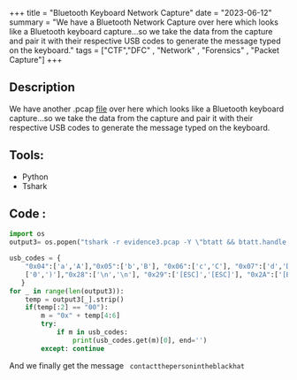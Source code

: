 +++
title = "Bluetooth Keyboard Network Capture"
date = "2023-06-12"
summary = "We have a Bluetooth Network Capture over here which looks like a Bluetooth keyboard capture…so we take the data from the capture and pair it with their respective USB codes to generate the message typed on the keyboard." 
tags = ["CTF","DFC" , "Network" , "Forensics" , "Packet Capture"]
+++

## Description

We have another .pcap [file](https://github.com/blueee04/DFC-writeups/raw/main/evidence3/evidence3.pcap) over here which looks like a Bluetooth keyboard capture…so we take the data from the capture and pair it with their respective USB codes to generate the message typed on the keyboard.

## Tools:
* Python
* Tshark

## Code :
```py
import os
output3= os.popen("tshark -r evidence3.pcap -Y \"btatt && btatt.handle == 0x0018\" -T fields -e \"btatt.value\"").readlines()

usb_codes = {
    "0x04":['a','A'],"0x05":['b','B'], "0x06":['c','C'], "0x07":['d','D'], "0x08":['e','E'], "0x09":['f','F'],"0x0A":['g','G'],"0x0B":['h','H'], "0x0C":['i','I'], "0x0D":['j','J'], "0x0E":['k','K'], "0x0F":['l','L'],"0x10":['m','M'], "0x11":['n','N'], "0x12":['o','O'], "0x13":['p','P'], "0x14":['q','Q'], "0x15":['r','R'],"0x16":['s','S'], "0x17":['t','T'], "0x18":['u','U'], "0x19":['v','V'], "0x1A":['w','W'], "0x1B":['x','X'],"0x1C":['y','Y'], "0x1D":['z','Z'], "0x1E":['1','!'], "0x1F":['2','@'], "0x20":['3','#'], "0x21":['4','$'],"0x22":['5','%'], "0x23":['6','^'], "0x24":['7','&'], "0x25":['8','*'], "0x26":['9','('], "0x27":
    ['0',')'],"0x28":['\n','\n'], "0x29":['[ESC]','[ESC]'], "0x2A":['[BACKSPACE]','[BACKSPACE]'], "0x2B":['\t','\t'],"0x2C":[' ',' '], "0x2D":['-','_'], "0x2E":['=','+'], "0x2F":['[','{'], "0x30":[']','}'], "0x31":['\',"|'],"0x32":['#','~'], "0x33":";:", "0x34":"'\"", "0x36":",<",  "0x37":".>", "0x38":"/?","0x39":['[CAPSLOCK]','[CAPSLOCK]'], "0x3A":['F1'], "0x3B":['F2'], "0x3C":['F3'], "0x3D":['F4'], "0x3E":['F5'], "0x3F":['F6'], "0x41":['F7'], "0x42":['F8'], "0x43":['F9'], "0x44":['F10'], "0x45":['F11'],"0x46":['F12'], "0x4F":[u'→',u'→'], "0x50":[u'←',u'←'], "0x51":[u'↓',u'↓'], "0x52":[u'↑',u'↑']
   }
for _ in range(len(output3)):
    temp = output3[_].strip()
    if(temp[:2] == "00"):
        m = "0x" + temp[4:6]
        try:
            if m in usb_codes:
                print(usb_codes.get(m)[0], end='')
        except: continue
```
And we finally get the message
``` contactthepersonintheblackhat```